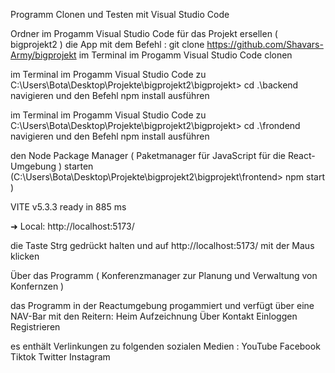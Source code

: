 Programm Clonen und Testen mit Visual Studio Code


Ordner im Progamm Visual Studio Code für das Projekt ersellen ( bigprojekt2 )
die App mit dem Befehl : git clone https://github.com/Shavars-Army/bigprojekt im Terminal im Progamm Visual Studio Code clonen

im Terminal im Progamm Visual Studio Code zu C:\Users\Bota\Desktop\Projekte\bigprojekt2\bigprojekt> cd .\backend 
navigieren und den Befehl
npm install ausführen

im Terminal im Progamm Visual Studio Code zu C:\Users\Bota\Desktop\Projekte\bigprojekt2\bigprojekt> cd .\frondend 
navigieren und den Befehl
npm install ausführen

den Node Package Manager ( Paketmanager für JavaScript für die React-Umgebung ) starten
 (C:\Users\Bota\Desktop\Projekte\bigprojekt2\bigprojekt\frontend> npm start )

VITE v5.3.3  ready in 885 ms

  ➜  Local:   http://localhost:5173/

die Taste Strg gedrückt halten und auf http://localhost:5173/ mit der Maus klicken


Über das Programm 
( Konferenzmanager zur Planung und Verwaltung von Konfernzen )

das Programm in der Reactumgebung progammiert und verfügt über eine NAV-Bar mit den Reitern: Heim  Aufzeichnung  Über  Kontakt  Einloggen  Registrieren

es enthält Verlinkungen zu folgenden sozialen Medien : YouTube Facebook Tiktok Twitter Instagram

